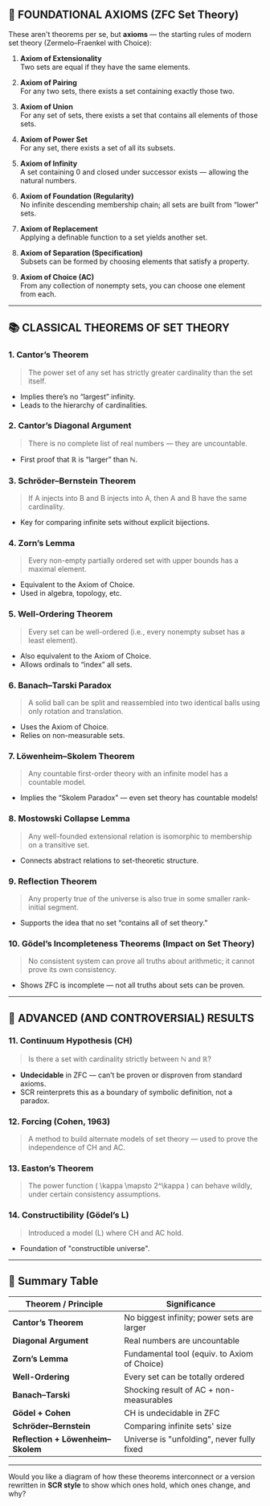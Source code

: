 ## 🧱 FOUNDATIONAL AXIOMS (ZFC Set Theory)

These aren't theorems per se, but **axioms** — the starting rules of modern set theory (Zermelo–Fraenkel with Choice):

1. **Axiom of Extensionality**  
   Two sets are equal if they have the same elements.

2. **Axiom of Pairing**  
   For any two sets, there exists a set containing exactly those two.

3. **Axiom of Union**  
   For any set of sets, there exists a set that contains all elements of those sets.

4. **Axiom of Power Set**  
   For any set, there exists a set of all its subsets.

5. **Axiom of Infinity**  
   A set containing 0 and closed under successor exists — allowing the natural numbers.

6. **Axiom of Foundation (Regularity)**  
   No infinite descending membership chain; all sets are built from “lower” sets.

7. **Axiom of Replacement**  
   Applying a definable function to a set yields another set.

8. **Axiom of Separation (Specification)**  
   Subsets can be formed by choosing elements that satisfy a property.

9. **Axiom of Choice (AC)**  
   From any collection of nonempty sets, you can choose one element from each.

---

## 📚 CLASSICAL THEOREMS OF SET THEORY

### 1. **Cantor’s Theorem**
> The power set of any set has strictly greater cardinality than the set itself.
- Implies there’s no “largest” infinity.
- Leads to the hierarchy of cardinalities.

### 2. **Cantor’s Diagonal Argument**
> There is no complete list of real numbers — they are uncountable.
- First proof that ℝ is “larger” than ℕ.

### 3. **Schröder–Bernstein Theorem**
> If A injects into B and B injects into A, then A and B have the same cardinality.
- Key for comparing infinite sets without explicit bijections.

### 4. **Zorn’s Lemma**
> Every non-empty partially ordered set with upper bounds has a maximal element.
- Equivalent to the Axiom of Choice.
- Used in algebra, topology, etc.

### 5. **Well-Ordering Theorem**
> Every set can be well-ordered (i.e., every nonempty subset has a least element).
- Also equivalent to the Axiom of Choice.
- Allows ordinals to “index” all sets.

### 6. **Banach–Tarski Paradox**
> A solid ball can be split and reassembled into two identical balls using only rotation and translation.
- Uses the Axiom of Choice.
- Relies on non-measurable sets.

### 7. **Löwenheim–Skolem Theorem**
> Any countable first-order theory with an infinite model has a countable model.
- Implies the “Skolem Paradox” — even set theory has countable models!

### 8. **Mostowski Collapse Lemma**
> Any well-founded extensional relation is isomorphic to membership on a transitive set.
- Connects abstract relations to set-theoretic structure.

### 9. **Reflection Theorem**
> Any property true of the universe is also true in some smaller rank-initial segment.
- Supports the idea that no set “contains all of set theory.”

### 10. **Gödel’s Incompleteness Theorems** (Impact on Set Theory)
> No consistent system can prove all truths about arithmetic; it cannot prove its own consistency.
- Shows ZFC is incomplete — not all truths about sets can be proven.

---

## 🔬 ADVANCED (AND CONTROVERSIAL) RESULTS

### 11. **Continuum Hypothesis (CH)**
> Is there a set with cardinality strictly between ℕ and ℝ?
- **Undecidable** in ZFC — can’t be proven or disproven from standard axioms.
- SCR reinterprets this as a boundary of symbolic definition, not a paradox.

### 12. **Forcing (Cohen, 1963)**
> A method to build alternate models of set theory — used to prove the independence of CH and AC.

### 13. **Easton’s Theorem**
> The power function \( \kappa \mapsto 2^\kappa \) can behave wildly, under certain consistency assumptions.

### 14. **Constructibility (Gödel’s L)**  
> Introduced a model (L) where CH and AC hold.
- Foundation of "constructible universe".

---

## 🧠 Summary Table

| Theorem / Principle         | Significance                                   |
|-----------------------------|------------------------------------------------|
| **Cantor’s Theorem**        | No biggest infinity; power sets are larger     |
| **Diagonal Argument**       | Real numbers are uncountable                   |
| **Zorn’s Lemma**            | Fundamental tool (equiv. to Axiom of Choice)   |
| **Well-Ordering**           | Every set can be totally ordered               |
| **Banach–Tarski**           | Shocking result of AC + non-measurables        |
| **Gödel + Cohen**           | CH is undecidable in ZFC                       |
| **Schröder–Bernstein**      | Comparing infinite sets' size                  |
| **Reflection + Löwenheim–Skolem** | Universe is "unfolding", never fully fixed |

---

Would you like a diagram of how these theorems interconnect or a version rewritten in **SCR style** to show which ones hold, which ones change, and why?